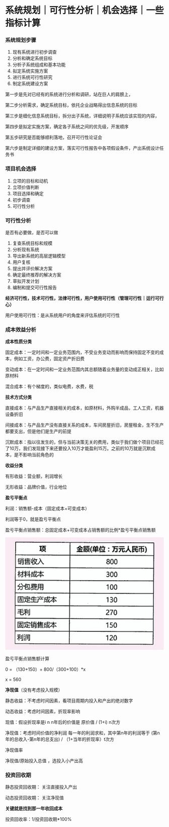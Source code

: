# 系统规划｜可行性分析｜机会选择｜一些指标计算

### **系统规划步骤**

1. 现有系统进行初步调查
2. 分析和确定系统目标
3. 分析子系统组成和基本功能
4. 拟定系统实施方案
5. 进行系统可行性研究
6. 制定系统建设方案



第一步是先对已经有的系统进行分析和调研，站在巨人的肩膀上，

第二步分析需求，确定系统目标，依托企业战略得出信息系统的目标

第三步是细化信息系统目标，拆分出子系统，详细说明子系统应该实现的内容，

第四步是拟定实施方案，确定各子系统之间的优先级，开发顺序

第五步研究是否能够顺利落地，召开可行性论证会

第六步是制定详细的建设方案，落实可行性报告中各项假设条件，产出系统设计任务书



### 项目机会选择

1. 立项的目标和动机
2. 立项价值判断
3. 项目选择和确定
4. 初步调查
5. 可行性分析



### 可行性分析

是否有必要做，是否可以做



1. 复查系统目标和规模
2. 分析现有系统
3. 导出新系统的高层逻辑模型
4. 用户复核
5. 提出并评价解决方案
6. 确定最终推荐的解决方案
7. 草拟开发计划
8. 编制和提交可行性报告



**经济可行性，技术可行性，法律可行性，用户使用可行性（管理可行性｜运行可行心）**

用户使用可行性：是从系统用户的角度来评估系统的可行性



### 成本效益分析

**成本性质分类**

固定成本：一定时间和一定业务范围内，不受业务变动而影响而保持固定不变的成本，例如工资，办公费，固定资产折旧费

变动成本：在一定时间和一定业务范围内其总额随着业务量的变动成正相关，比如原材料

混合成本：有个梯度的，类似电费，水费，税

**技术方式分类**

直接成本：与产品生产直接相关的成本，如原材料，外购半成品，工人工资，机器设备折旧

间接成本：与产品生产没有直接关系的成本，车间房屋折旧，房屋租金，生不生产都要支出，但是他们是生产的前提

沉默成本：指以往发生的，但与当前决策无关的费用，类似于我们做个项目已经花了10万，我们发现接下来还要投入10万才能盈利15万。之前的10万就是沉默成本，是不影响当前角色的



**收益分类**

有形收益：营业额，利润增长

无形收益：品牌价值，行业地位



**盈亏平衡点**

利润：销售额-成本（固定成本+可变成本）

利润等于0，就是盈亏平衡点

盈亏平衡点销售额：总固定成本+可变成本占销售额的比例*盈亏平衡点销售额

![image-20210510092031375](imgs/21-05-09-2/image-20210510092031375.png)



盈亏平衡点销售额计算



0 = （130+150）+ 800/（300+100）*x

x = 560 



**净现值**（没有考虑投入规模）

静态收益：不考虑时间因素，看项目周期内投入和产出的绝对数字

动态收益：考虑时间因素，折现率影响

现值：假设折现率是i  n n年后的价值是 原价值 / (1+i) n次方

净现值：考虑时间价值的净利润  每一年的利润求和，其中第n年的利润等于 (第n年的总收入-第n年的总支出) /  （1+当年的折现率）t次方



净现值率

净现值/原始投入总值 ，选投入小产出高



### 投资回收期

静态投资回收期： 关注直接投入产出

动态投资回收期： 关注净现值

**关键就是找到那一年收回成本**

投资回收率：1/投资回收期*100%

